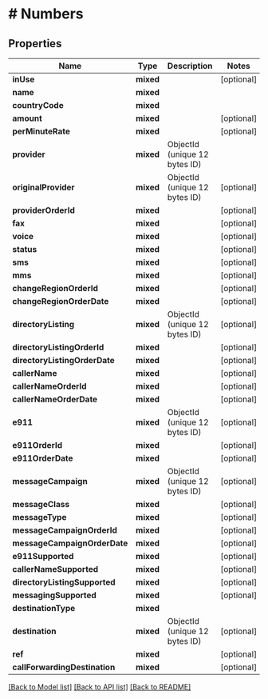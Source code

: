 # # Numbers

## Properties

Name | Type | Description | Notes
------------ | ------------- | ------------- | -------------
**inUse** | **mixed** |  | [optional]
**name** | **mixed** |  |
**countryCode** | **mixed** |  |
**amount** | **mixed** |  | [optional]
**perMinuteRate** | **mixed** |  | [optional]
**provider** | **mixed** | ObjectId (unique 12 bytes ID) |
**originalProvider** | **mixed** | ObjectId (unique 12 bytes ID) | [optional]
**providerOrderId** | **mixed** |  | [optional]
**fax** | **mixed** |  | [optional]
**voice** | **mixed** |  | [optional]
**status** | **mixed** |  | [optional]
**sms** | **mixed** |  | [optional]
**mms** | **mixed** |  | [optional]
**changeRegionOrderId** | **mixed** |  | [optional]
**changeRegionOrderDate** | **mixed** |  | [optional]
**directoryListing** | **mixed** | ObjectId (unique 12 bytes ID) | [optional]
**directoryListingOrderId** | **mixed** |  | [optional]
**directoryListingOrderDate** | **mixed** |  | [optional]
**callerName** | **mixed** |  | [optional]
**callerNameOrderId** | **mixed** |  | [optional]
**callerNameOrderDate** | **mixed** |  | [optional]
**e911** | **mixed** | ObjectId (unique 12 bytes ID) | [optional]
**e911OrderId** | **mixed** |  | [optional]
**e911OrderDate** | **mixed** |  | [optional]
**messageCampaign** | **mixed** | ObjectId (unique 12 bytes ID) | [optional]
**messageClass** | **mixed** |  | [optional]
**messageType** | **mixed** |  | [optional]
**messageCampaignOrderId** | **mixed** |  | [optional]
**messageCampaignOrderDate** | **mixed** |  | [optional]
**e911Supported** | **mixed** |  | [optional]
**callerNameSupported** | **mixed** |  | [optional]
**directoryListingSupported** | **mixed** |  | [optional]
**messagingSupported** | **mixed** |  | [optional]
**destinationType** | **mixed** |  |
**destination** | **mixed** | ObjectId (unique 12 bytes ID) | [optional]
**ref** | **mixed** |  | [optional]
**callForwardingDestination** | **mixed** |  | [optional]

[[Back to Model list]](../../README.md#models) [[Back to API list]](../../README.md#endpoints) [[Back to README]](../../README.md)
